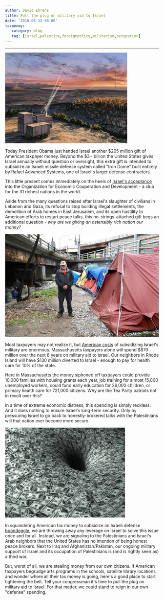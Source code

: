 ```yaml
---
author: David Ehrens
title: Pull the plug on military aid to Israel
date: '2010-05-13 08:00'
taxonomy:
   category: blog
   tag: [israel,palestine,foreignpolicy,militarism,occupation]
---
```

---

![](iron-dome.jpg)

Today President Obama just handed Israel another $205 million gift of American taxpayer money. Beyond the $3+ billion the United States gives Israel annually without question or oversight, this extra gift is intended to subsidize an Israeli missile defense system called "Iron Dome" built entirely by Rafael Advanced Systems, one of Israel's larger defense contractors.

This little present comes immediately on the heels of [Israel's acceptance](http://www.jpost.com/Business/BusinessNews/Article.aspx?id=175208) into the Organization for Economic Cooperation and Development - a club for the 31 richest nations in the world.

Aside from the many questions raised after Israel's slaughter of civilians in Lebanon and Gaza, its refusal to stop building illegal settlements, the demolition of Arab homes in East Jerusalem, and its open hostility to American efforts to restart peace talks, this no-strings-attached gift begs an additional question - _why are we giving an ostensibly rich nation our money?_

![](homeless.jpg)

Most taxpayers may not realize it, but [American costs](http://uscpr.org/campaign/government-affairs/resources/how-much-military-aid-to-israel/) of subsidizing Israel's military are enormous. Massachusetts taxpayers alone will spend $870 million over the next 8 years on military aid to Israel. Our neighbors in Rhode Island will have $130 million diverted to Israel - enough to pay for health care for 10% of the state.

Here in Massachusetts the money siphoned off taxpayers could provide 10,000 families with housing grants each year, job training for almost 15,000 unemployed workers, could fund early education for 26,000 children, or primary health care for 721,000 citizens. Why are the Tea Party patriots not in revolt over this?

In a time of extreme economic distress, this spending is simply reckless. And it does nothing to ensure Israel's long-term security. Only by pressuring Israel to go back to honestly-brokered talks with the Palestinians will that nation ever become more secure.

![](black-hole.jpg)

In squandering American tax money to subsidize an Israeli defense [boondoggle](http://www.haaretz.com/news/iron-dome-system-found-to-be-helpless-against-qassams-1.239896), we are throwing away any leverage on Israel to solve this issue once and for all. Instead, we are signaling to the Palestinians and Israel's Arab neighbors that the United States has no intention of being honest peace brokers. Next to Iraq and Afghanistan/Pakistan, our ongoing military support of Israel and its occupation of Palestinians is (and is rightly seen as) a third war.

But, worst of all, we are stealing money from our own citizens. If American taxpayers begrudge arts programs in the schools, satellite library locations and wonder where all their tax money is going, here's a good place to start tightening the belt. Tell your congressman it's time to pull the plug on military aid to Israel. For that matter, we could stand to reign in our own "defense" spending.
